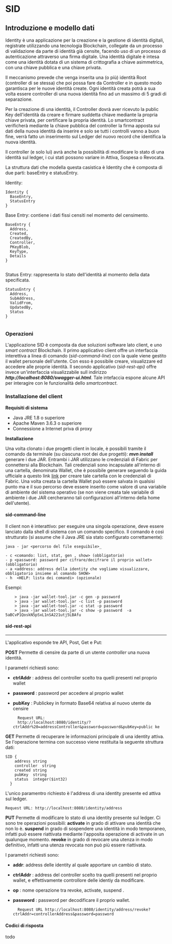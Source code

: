 # SID

## Introduzione e modello dati

Identity è una applicazione per la creazione e la gestione di identità digitali, registrate utilizzando una tecnologia Blockchain, collegate da un processo di validazione da parte di identità già censite, facendo uso di un processo di autenticazione attraverso una firma digitale. 
Una identità digitale è intesa come una identità dotata di un sistema di crittografia a chiave asimmetrica, con una chiave pubblica e una chiave privata.

Il meccanismo prevede che venga inserita una (o più) identità Root (controller di se stessa) che poi possa fare da Controller e in questo modo garantisca per le nuove identità create. Ogni identità creata potrà a sua volta essere controller di una nuova identità fino ad un massimo di 5 gradi di separazione.

Per la creazione di una identità, il Controller dovrà aver ricevuto la public Key 
dell'identità da creare e firmare suddetta chiave mediante la propria chiave privata, per certificare la propria identità. Lo smartcontract verificherà mediante la chiave pubblica del controller la firma apposta sui dati della nuova identità da inserire e solo se tutti i controlli vanno a buon fine, verrà fatto un inserimento sul Ledger del nuovo record che identifica la nuova identità.

Il controller (e solo lui) avrà anche la possibilità di modificare lo stato di una identità sul ledger, i cui stati possono variare in Attiva, Sospesa o Revocata.

La struttura dati che modella questa casistica è Identity che è composta di due parti: baseEntry e statusEntry.  


Identity:

```
Identity { 
  BaseEntry,
  StatusEntry
}
```

Base Entry: contiene i dati fissi censiti nel momento del censimento.

```
BaseEntry {
  Address,
  Created,
  CreatedBy,
  Controller,
  PKeyBlob,
  KeyType,
  Details
}
  
```

Status Entry: rappresenta lo stato dell'identità al momento della data specificata.

```
StatusEntry {
  Address,
  SubAddress,
  ValidFrom,
  UpdatedBy,
  Status
}
  
```


### Operazioni

L'applicazione SID è composta da due soluzioni software lato client, e uno *smart contract* Blockchain. Il primo applicativo  client offre un interfaccia interettiva a linea di comando (*sid-command-line*) con la quale viene gestito il wallet personale dell'utente. Con esso è possibile creare, visualizzare ed accedere alle proprie identità. Il secondo applicativo (*sid-rest-api)* offre invece un'interfaccia visualizzabile sull indirizzo ***http://localhost:8080/swagger-ui.html***. Tale intefaccia espone alcune API per interagire con le funzionalità dello *smartcontract*. 
### Installazione del client

**Requisiti di sistema**

- Java JRE 1.8 o superiore
- Apache Maven 3.6.3 o superiore
- Connessione a Internet priva di proxy

**Installazione**

Una volta clonato i due progetti client in locale, è possibili tramite il comando da terminale (su ciascuna root dei due progetti): ***mvn install*** generare i due JAR.
Entrambi i JAR utilizzano le credenziali di Fabric per connettersi alla Blockchain. Tali credenziali sono incapsulate all'interno di una cartella, denominata Wallet, che è possibile generare seguendo la guida ufficiale a questo link [link](https://hyperledger-fabric.readthedocs.io/en/latest/write_first_app.html#first-the-application-enrolls-the-admin-user) per creare tale cartella con le credenziali di Fabric. Una volta creata la cartella Wallet può essere salvata in qualsisi punto ma e il suo percorso deve essere inserito come valore di una variabile di ambiente del sistema operativo (se non viene creata tale variabile di ambiente i due JAR cercheranno tali configurazioni all'interno della home dell'utente).

#### sid-command-line


Il client non è interattivo: per eseguire una singola operazione, deve essere lanciato dalla shell di sistema con un comando specifico. Il comando è così strutturato (si assume che il Java JRE sia stato configurato correttamente):
	
	java - jar <percorso del file eseguibile>_
	
	- c <comando: list, stat, gen , show> (obbligatorio)
	- p <password: password per cifrare/decifrare il proprio wallet> (obbligatorio)
	- a <address: address della identity che vogliamo visualizzare, obbligatorio insieme al comando SHOW> 
	- h  <HELP: lista dei comandi> (opzionale)
	
Esempi:


		> java -jar wallet-tool.jar -c gen -p password
		> java -jar wallet-tool.jar -c list -p password
		> java -jar wallet-tool.jar -c stat -p password
		> java -jar wallet-tool.jar -c show -p password  -a 5aBCvP1QoskN5pSxL1nSA221utj5LBAfu



	
		
#### sid-rest-api

***

L'applicativo esponde tre API, Post, Get e Put:

 **POST** 
 Permette di censire da parte di un utente *controller* una nuova identità.

I parametri richiesti sono:

- **ctrlAddr** : address del controller scelto tra quelli presenti nel proprio wallet
- **password** : password per accedere al proprio wallet
- **pubKey**   : Publickey in formato Base64 relativa al nuovo utente da censire 
	
		Request URL: 
		http://localhost:8080/identity/?ctrlAddr%20=addressController&password=password&pubKey=public ke

**GET** 
Permette di recuperare le informazioni principale di una identity attiva. Se l'operazione termina con successo viene restituita la seguente struttura dati:

	SID {
		address	string
		controller	string
		created	string
		pubKey	string
		status	integer($int32)
	  }
L'unico paramentro richiesto è l'address di una identity presente ed attiva sul ledger.

	Request URL: http://localhost:8080/identity/address

**PUT**
Permette di modificare lo stato di una identity presente sul ledger. Ci sono tre operazioni possibili: 
**activate** in grado di attivare una identità che non lo è.
**suspend** in grado di sospendere una identità in modo temporaneo, infatti può essere riattivata mediante l'apposita operazione di activate in un qualunque momento.
**revoke** in grado di revocare una utenza in modo definitivo, infatti una utenza revocata non può più essere riattivata.

I parametri richiesti sono:

- **addr**: address delle identity al quale apportare un cambio di stato.
- **ctrlAddr** : address del controller scelto tra quelli presenti nel proprio wallet, e effettivamente controllore delle identiy da modificare.
- **op** : nome operazione  tra revoke, activate, suspend .
- **password** : password per  decodificare il proprio wallet.
	
	
		Request URL http://localhost:8080/identity/address/revoke?ctrlAddr=controllerAddress&password=password

#### Codici di risposta
 todo
